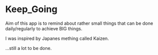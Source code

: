 # Keep_Going

Aim of this app is to remind about rather small things that can be done daily/regularly to achieve BIG things.

I was inspired by Japanes mething called Kaizen.

...still a lot to be done.
